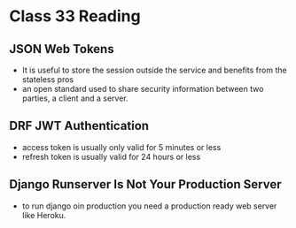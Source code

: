 # Class 33 Reading

## JSON Web Tokens
-  It is useful to store the session outside the service and benefits from the stateless pros 
-  an open standard used to share security information between two parties, a client and a server.
## DRF JWT Authentication
- access token is usually only valid for 5 minutes or less
- refresh token is usually valid for 24 hours or less

## Django Runserver Is Not Your Production Server
- to run django oin production you need a production ready web server like Heroku. 
